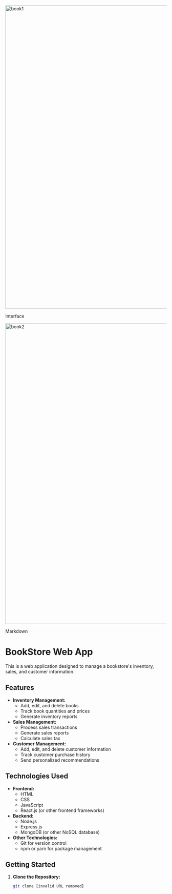 <img width="947" alt="book1" src="https://github.com/user-attachments/assets/76861c59-4612-4757-8014-7ac0a33f2385">

$$$$$$$$$$$$$$$$$$$$Interface$$$$$$$$$$$$$$$$$$$$

<img width="938" alt="book2" src="https://github.com/user-attachments/assets/87a10a3f-8d71-417e-94b9-5b8e98f938b4">


Markdown
# BookStore Web App

This is a web application designed to manage a bookstore's inventory, sales, and customer information.

## Features

* **Inventory Management:**
   - Add, edit, and delete books
   - Track book quantities and prices
   - Generate inventory reports
* **Sales Management:**
   - Process sales transactions
   - Generate sales reports
   - Calculate sales tax
* **Customer Management:**
   - Add, edit, and delete customer information
   - Track customer purchase history
   - Send personalized recommendations

## Technologies Used

* **Frontend:**
   - HTML
   - CSS
   - JavaScript
   - React.js (or other frontend frameworks)
* **Backend:**
   - Node.js
   - Express.js
   - MongoDB (or other NoSQL database)
* **Other Technologies:**
   - Git for version control
   - npm or yarn for package management

## Getting Started

1. **Clone the Repository:**
   ```bash
   git clone [invalid URL removed]
